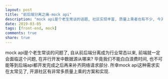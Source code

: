 ```yaml
---
layout: post
title: "前后端分离之痛-mock api"
description: "mock api是个老生常谈的话题, 社区实现丰富, 质量上乘者也有不少, 今天给大家分享下基于团队的现状与需求, 我们是如何解决这个问题的"
date: 2019-03-05
tags: [front-end, mock]
comments: true
share: true
---
```


mock api是个老生常谈的问题了, 自从前后端分离成为行业常态以来, 前端就一定会面临这个问题, 在并行开发中数据源从哪来? 毕竟我们不能白白浪费时间, 也不可能等到后端api都开发完成之后再来补齐网络请求部分. 所幸mock api这种需求实在太常见了, 开源社区有非常多质量上乘的方案和实现.
